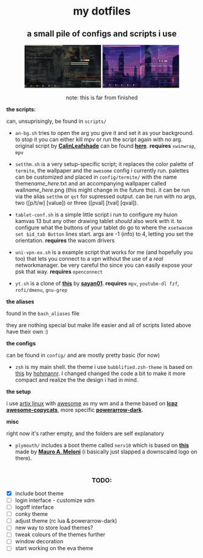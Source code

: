 <h1 align="center">my dotfiles</h1>
<h2 align="center">a small pile of configs and scripts i use </h2>  
<p align="center">

<img src="./misc/screenshots/screenshot-2021-03-24-00-50-38.png " width="40%">

<img src="./misc/screenshots/screenshot-2021-03-24-00-58-36.png" width="40%">

</p>

<p align="center">
note: this is far from finished
</p>  

**the scripts:**

can, unsuprisingly, be found in `scripts/`

- `an-bg.sh` tries to open the arg you give it and set it as your background. to stop it you can either kill mpv or run the script again with no arg. original script by **[CalinLeafshade](https://github.com/CalinLeafshade)** can be found **[here](https://github.com/CalinLeafshade/dots/blob/master/bin/bin/bg.sh)**. **requires** `xwinwrap`, `mpv`

- `setthm.sh` is a very setup-specific script; it replaces the color palette of `termite`, the wallpaper and the `awesome` config i currently run. 
palettes can be customized and placed in `config/termite/` with the name theme*name_here*.txt and an accompanying wallpaper called wall*name_here*.png (this might change in the future tho).
it can be run via the alias `setthm` or `qst` for supressed output. can be run with no args, two ([p/t/w] [value]) or three ([pval] [tval] [qval]). 

- `tablet-conf.sh` is a simple little script i run to configure my huion kamvas 13 but any other drawing tablet *should* also work with it. to configure what the buttons of your tablet do go to where the `xsetwacom set $id_tab Button` lines start. args are -1 (info) to 4, letting you set the orientation. **requires** the wacom drivers

- `uni-vpn-ex.sh` is a example script that works for me (and hopefully you too) that lets you connect to a vpn without the use of a *real* networkmanager. be very careful tho since you can easily expose your psk that way. **requires** `openconnect`

- `yt.sh` is a clone of **[this](https://github.com/sayan01/scripts/blob/master/yt)** by **[sayan01](https://github.com/sayan01)**. **requires** `mpv`, `youtube-dl fzf`, `rofi/dmenu`, `gnu-grep` 


**the aliases**

found in the `bash_aliases` file

they are nothing special but make life easier and all of scripts listed above have their own :)

**the configs**

can be found in `config/` and are mostly pretty basic (for now)

- `zsh` is my main shell. the theme i use `bubblified.zsh-theme` is based on [this](https://github.com/hohmannr/bubblified) by [hohmannr](https://github.com/hohmannr). I changed changed the code a bit to make it more compact and realize the the design i had in mind.

**the setup**

i use [artix linux](https://artixlinux.org/) with [awesome](https://awesomewm.org/) as my wm and a theme based on **[lcpz](https://github.com/lcpz/)** **[awesome-copycats](https://github.com/lcpz/awesome-copycats)**, more specific **[powerarrow-dark](https://github.com/lcpz/awesome-copycats/tree/master/themes/powerarrow-dark)**.

**misc**

right now it's rather empty, and the folders are self explanatory

- `plymouth/` includes a boot theme called `nerv10` which is based on **[this](https://aur.archlinux.org/packages/plymouth-theme-arch10/)** made by  **[Mauro A. Meloni](https://maurom.com/)** (i basically just slapped a downscaled logo on there).

#

<h3 align="center">TODO:</h3>  

- [x] include boot theme
- [ ] login interface - customize xdm
- [ ] logoff interface
- [ ] conky theme
- [ ] adjust theme (rc lua & powerarrow-dark)
- [ ] new way to store load themes?
- [ ] tweak colours of the themes further
- [ ] window decoration
- [ ] start working on the eva theme
